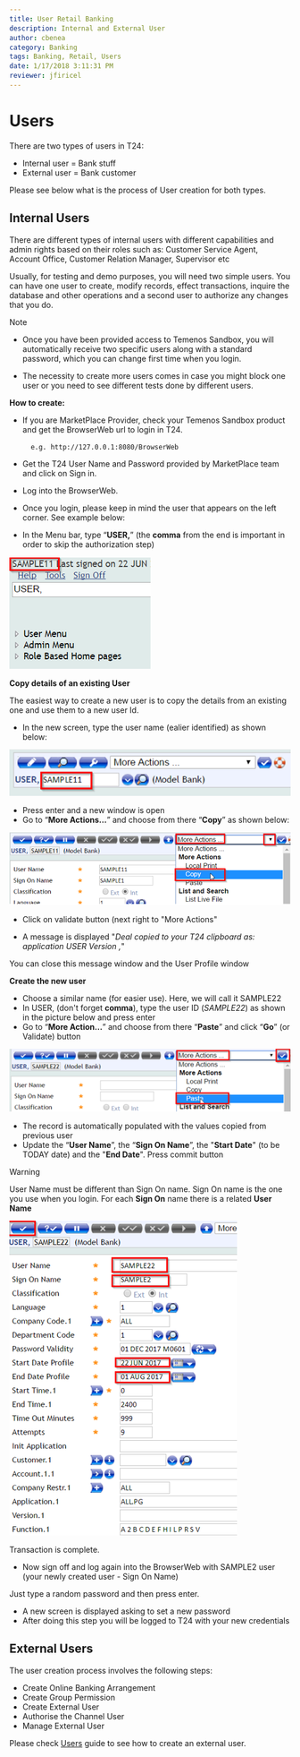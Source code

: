 ```yaml
---
title: User Retail Banking
description: Internal and External User
author: cbenea
category: Banking
tags: Banking, Retail, Users
date: 1/17/2018 3:11:31 PM
reviewer: jfiricel
---
```


# Users

There are two types of users in T24: 
 - Internal user = Bank stuff
 - External user = Bank customer 

Please see below what is the process of User creation for both types.

## Internal Users

There are different types of internal users with different capabilities and admin rights based on their roles such as: Customer Service Agent, Account Office, Customer Relation Manager, Supervisor etc

Usually, for testing and demo purposes, you will need two simple users. You can have one user to create, modify records, effect transactions, inquire the database and other operations and a second user to authorize any changes that you do.

> [!Note]
>  - Once you have been provided access to Temenos Sandbox, you will automatically receive two specific users along with a standard password, which you can change first time when you login.
> 
>  - The necessity to create more users comes in case you might block one user or you need to see different tests done by different users.

**How to create:**

 - If you are MarketPlace Provider, check your Temenos Sandbox product and get the BrowserWeb url to login in T24.

         e.g. http://127.0.0.1:8080/BrowserWeb
 - Get the T24 User Name and Password provided by MarketPlace team and click on Sign in.
 - Log into the BrowserWeb.
 - Once you login, please keep in mind the user that appears on the left corner. See example below: 
 - In the Menu bar, type “**USER,**” (the **comma** from the end is important in order to skip the authorization step)

![](../images/menu-user.png)

**Copy details of an existing User**

The easiest way to create a new user is to copy the details from an existing one and use them to a new user Id.

 - In the new screen, type the user name (ealier identified) as shown below:

![](../images/user-name-details.png)

- Press enter and a new window is open
- Go to “**More Actions…**” and choose from there “**Copy**” as shown below:

![](../images/user-more-actions.png)

 - Click on validate button (next right to "More Actions"

 - A message is displayed "*Deal copied to your T24 clipboard as: application USER Version ,*"

You can close this message window and the User Profile window


**Create the new user**

 - Choose a similar name (for easier use). Here, we will call it SAMPLE22
 - In USER, (don't forget **comma**), type the user ID (*SAMPLE22*) as shown in the picture below and press enter
 - Go to “**More Action…**” and choose from there “**Paste**” and click “**Go**” (or Validate) button

![](../images/user-paste.png)

 - The record is automatically populated with the values copied from previous user
 - Update the “**User Name**”, the “**Sign On Name**”, the "**Start Date**" (to be TODAY date) and the "**End Date**". Press commit button
 
> [!Warning]
> 
> User Name must be different than Sign On name. Sign On name is the one you use when you login. For each **Sign On** name there is a related **User Name**

![](../images/user-details-completed.png)

Transaction is complete.

 - Now sign off and log again into the BrowserWeb with SAMPLE2 user (your newly created user - Sign On Name)

Just type a random password and then press enter.

 - A new screen is displayed asking to set a new password
 - After doing this step you will be logged to T24 with your new credentials


## External Users

The user creation process involves the following steps: 

 - Create Online Banking Arrangement 
 - Create Group Permission  
 - Create External User
 - Authorise the Channel User 
 - Manage External User 

Please check [Users](http://developer.temenos.com/banking/retail/users.html) guide to see how to create an external user.